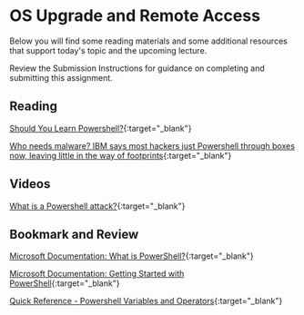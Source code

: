 # OS Upgrade and Remote Access

Below you will find some reading materials and some additional resources that support today's topic and the upcoming lecture.

Review the Submission Instructions for guidance on completing and submitting this assignment.

## Reading

[Should You Learn Powershell?](https://techthoughts.info/ps1-should-you-learn-powershell/){:target="_blank"}

<!-- Mix it up! Create the questions with pointed answers, fill in the blank, or opinion/open ended -->

[Who needs malware? IBM says most hackers just Powershell through boxes now, leaving little in the way of footprints](https://www.theregister.com/2019/02/26/malware_ibm_powershell/){:target="_blank"}

<!-- Mix it up! Create the questions with pointed answers, fill in the blank, or opinion/open ended -->

## Videos

[What is a Powershell attack?](https://www.youtube.com/watch?v=fe5Mbszdu9M){:target="_blank"}

<!-- Mix it up! Create the questions with pointed answers, fill in the blank, or opinion/open ended -->

## Bookmark and Review

[Microsoft Documentation: What is PowerShell?](https://docs.microsoft.com/en-us/powershell/scripting/overview?view=powershell-7){:target="_blank"}

[Microsoft Documentation: Getting Started with PowerShell](https://docs.microsoft.com/en-us/powershell/scripting/learn/ps101/01-getting-started?view=powershell-7){:target="_blank"}

[Quick Reference - Powershell Variables and Operators](https://ss64.com/ps/syntax-variables.html){:target="_blank"}
